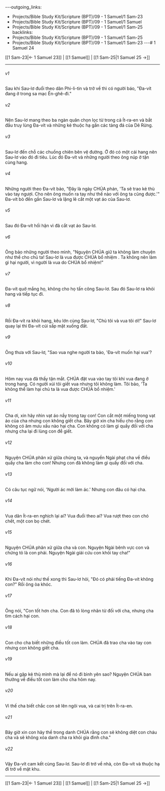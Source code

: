 ---outgoing_links:
  - Projects/Bible Study Kit/Scripture (BPT)/09 - 1 Samuel/1 Sam-23
  - Projects/Bible Study Kit/Scripture (BPT)/09 - 1 Samuel/1 Samuel
  - Projects/Bible Study Kit/Scripture (BPT)/09 - 1 Samuel/1 Sam-25
backlinks:
  - Projects/Bible Study Kit/Scripture (BPT)/09 - 1 Samuel/1 Sam-25
  - Projects/Bible Study Kit/Scripture (BPT)/09 - 1 Samuel/1 Sam-23
---# 1 Samuel 24

[[1 Sam-23|← 1 Samuel 23]] | [[1 Samuel]] | [[1 Sam-25|1 Samuel 25 →]]
***



###### v1 
Sau khi Sau-lơ đuổi theo dân Phi-li-tin và trở về thì có người báo, "Đa-vít đang ở trong sa mạc Ên-ghê-đi." 

###### v2 
Nên Sau-lơ mang theo ba ngàn quân chọn lọc từ trong cả Ít-ra-en và bắt đầu truy lùng Đa-vít và những kẻ thuộc hạ gần các tảng đá của Dê Rừng. 

###### v3 
Sau-lơ đến chỗ các chuồng chiên bên vệ đường. Ở đó có một cái hang nên Sau-lơ vào đó đi tiêu. Lúc đó Đa-vít và những người theo ông núp ở tận cùng hang. 

###### v4 
Những người theo Đa-vít bảo, "Đây là ngày CHÚA phán, 'Ta sẽ trao kẻ thù vào tay ngươi. Cho nên ông muốn ra tay như thế nào với ông ta cũng được.'" Đa-vít bò đến gần Sau-lơ và lặng lẽ cắt một vạt áo của Sau-lơ. 

###### v5 
Sau đó Đa-vít hối hận vì đã cắt vạt áo Sau-lơ. 

###### v6 
Ông bảo những người theo mình, "Nguyện CHÚA giữ ta không làm chuyện như thế cho chủ ta! Sau-lơ là vua được CHÚA bổ nhiệm . Ta không nên làm gì hại người, vì người là vua do CHÚA bổ nhiệm!" 

###### v7 
Đa-vít quở mắng họ, không cho họ tấn công Sau-lơ. Sau đó Sau-lơ ra khỏi hang và tiếp tục đi. 

###### v8 
Rồi Đa-vít ra khỏi hang, kêu lớn cùng Sau-lơ, "Chủ tôi và vua tôi ơi!" Sau-lơ quay lại thì Đa-vít cúi sấp mặt xuống đất. 

###### v9 
Ông thưa với Sau-lơ, "Sao vua nghe người ta bảo, 'Đa-vít muốn hại vua'? 

###### v10 
Hôm nay vua đã thấy tận mắt. CHÚA đặt vua vào tay tôi khi vua đang ở trong hang. Có người xúi tôi giết vua nhưng tôi không làm. Tôi bảo, 'Ta không thể làm hại chủ ta là vua được CHÚA bổ nhiệm.' 

###### v11 
Cha ơi, xin hãy nhìn vạt áo nầy trong tay con! Con cắt một miếng trong vạt áo của cha nhưng con không giết cha. Bây giờ xin cha hiểu cho rằng con không có âm mưu xấu nào hại cha. Con không có làm gì quấy đối với cha nhưng cha lại đi lùng con để giết. 

###### v12 
Nguyện CHÚA phân xử giữa chúng ta, và nguyền Ngài phạt cha về điều quấy cha làm cho con! Nhưng con đã không làm gì quấy đối với cha. 

###### v13 
Có câu tục ngữ nói, 'Người ác mới làm ác.' Nhưng con đâu có hại cha. 

###### v14 
Vua dân Ít-ra-en nghịch lại ai? Vua đuổi theo ai? Vua rượt theo con chó chết, một con bọ chét. 

###### v15 
Nguyện CHÚA phân xử giữa cha và con. Nguyện Ngài bênh vực con và chứng tỏ là con phải. Nguyện Ngài giải cứu con khỏi tay cha!" 

###### v16 
Khi Đa-vít nói như thế xong thì Sau-lơ hỏi, "Đó có phải tiếng Đa-vít không con?" Rồi ông òa khóc. 

###### v17 
Ông nói, "Con tốt hơn cha. Con đã tỏ lòng nhân từ đối với cha, nhưng cha tìm cách hại con. 

###### v18 
Con cho cha biết những điều tốt con làm. CHÚA đã trao cha vào tay con nhưng con không giết cha. 

###### v19 
Nếu ai gặp kẻ thù mình mà lại để nó đi bình yên sao? Nguyện CHÚA ban thưởng về điều tốt con làm cho cha hôm nay. 

###### v20 
Vì thế cha biết chắc con sẽ lên ngôi vua, và cai trị trên Ít-ra-en. 

###### v21 
Bây giờ xin con hãy thề trong danh CHÚA rằng con sẽ không diệt con cháu cha và sẽ không xóa danh cha ra khỏi gia đình cha." 

###### v22 
Vậy Đa-vít cam kết cùng Sau-lơ. Sau-lơ đi trở về nhà, còn Đa-vít và thuộc hạ đi trở về mật khu.

***
[[1 Sam-23|← 1 Samuel 23]] | [[1 Samuel]] | [[1 Sam-25|1 Samuel 25 →]]
